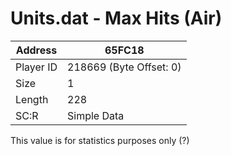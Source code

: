 
#  Units.dat - Max Hits (Air)
Address   | 65FC18
----------|-------------
Player ID | 218669 (Byte Offset: 0)
Size 	  | 1
Length 	  | 228
SC:R      | Simple Data

This value is for statistics purposes only (?)
